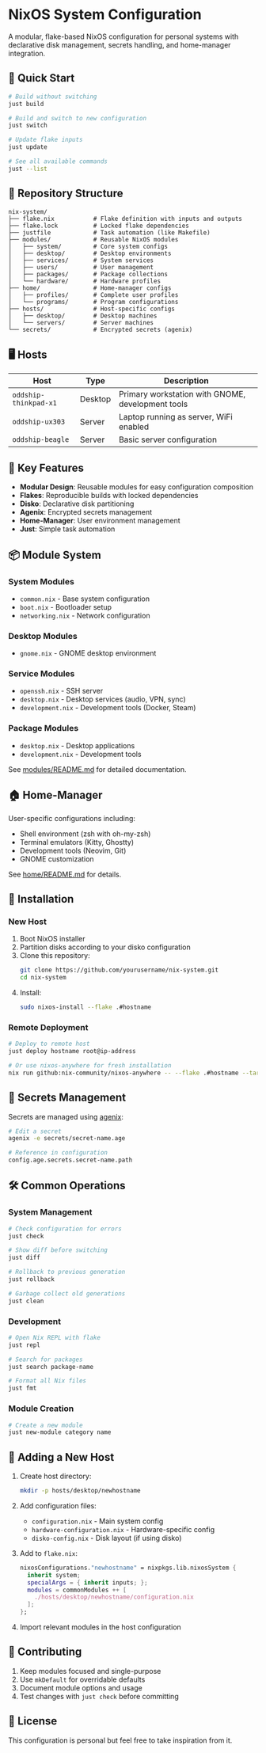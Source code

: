 # NixOS System Configuration

A modular, flake-based NixOS configuration for personal systems with declarative disk management, secrets handling, and home-manager integration.

## 🚀 Quick Start

```bash
# Build without switching
just build

# Build and switch to new configuration
just switch

# Update flake inputs
just update

# See all available commands
just --list
```

## 📁 Repository Structure

```
nix-system/
├── flake.nix           # Flake definition with inputs and outputs
├── flake.lock          # Locked flake dependencies
├── justfile            # Task automation (like Makefile)
├── modules/            # Reusable NixOS modules
│   ├── system/         # Core system configs
│   ├── desktop/        # Desktop environments
│   ├── services/       # System services
│   ├── users/          # User management
│   ├── packages/       # Package collections
│   └── hardware/       # Hardware profiles
├── home/               # Home-manager configs
│   ├── profiles/       # Complete user profiles
│   └── programs/       # Program configurations
├── hosts/              # Host-specific configs
│   ├── desktop/        # Desktop machines
│   └── servers/        # Server machines
└── secrets/            # Encrypted secrets (agenix)
```

## 🖥️ Hosts

| Host | Type | Description |
|------|------|-------------|
| `oddship-thinkpad-x1` | Desktop | Primary workstation with GNOME, development tools |
| `oddship-ux303` | Server | Laptop running as server, WiFi enabled |
| `oddship-beagle` | Server | Basic server configuration |

## 🔧 Key Features

- **Modular Design**: Reusable modules for easy configuration composition
- **Flakes**: Reproducible builds with locked dependencies
- **Disko**: Declarative disk partitioning
- **Agenix**: Encrypted secrets management
- **Home-Manager**: User environment management
- **Just**: Simple task automation

## 📦 Module System

### System Modules
- `common.nix` - Base system configuration
- `boot.nix` - Bootloader setup
- `networking.nix` - Network configuration

### Desktop Modules
- `gnome.nix` - GNOME desktop environment

### Service Modules
- `openssh.nix` - SSH server
- `desktop.nix` - Desktop services (audio, VPN, sync)
- `development.nix` - Development tools (Docker, Steam)

### Package Modules
- `desktop.nix` - Desktop applications
- `development.nix` - Development tools

See [modules/README.md](modules/README.md) for detailed documentation.

## 🏠 Home-Manager

User-specific configurations including:
- Shell environment (zsh with oh-my-zsh)
- Terminal emulators (Kitty, Ghostty)
- Development tools (Neovim, Git)
- GNOME customization

See [home/README.md](home/README.md) for details.

## 🚀 Installation

### New Host

1. Boot NixOS installer
2. Partition disks according to your disko configuration
3. Clone this repository:
   ```bash
   git clone https://github.com/yourusername/nix-system.git
   cd nix-system
   ```
4. Install:
   ```bash
   sudo nixos-install --flake .#hostname
   ```

### Remote Deployment

```bash
# Deploy to remote host
just deploy hostname root@ip-address

# Or use nixos-anywhere for fresh installation
nix run github:nix-community/nixos-anywhere -- --flake .#hostname --target-host root@ip-address
```

## 🔐 Secrets Management

Secrets are managed using [agenix](https://github.com/ryantm/agenix):

```bash
# Edit a secret
agenix -e secrets/secret-name.age

# Reference in configuration
config.age.secrets.secret-name.path
```

## 🛠️ Common Operations

### System Management
```bash
# Check configuration for errors
just check

# Show diff before switching
just diff

# Rollback to previous generation
just rollback

# Garbage collect old generations
just clean
```

### Development
```bash
# Open Nix REPL with flake
just repl

# Search for packages
just search package-name

# Format all Nix files
just fmt
```

### Module Creation
```bash
# Create a new module
just new-module category name
```

## 📝 Adding a New Host

1. Create host directory:
   ```bash
   mkdir -p hosts/desktop/newhostname
   ```

2. Add configuration files:
   - `configuration.nix` - Main system config
   - `hardware-configuration.nix` - Hardware-specific config
   - `disko-config.nix` - Disk layout (if using disko)

3. Add to `flake.nix`:
   ```nix
   nixosConfigurations."newhostname" = nixpkgs.lib.nixosSystem {
     inherit system;
     specialArgs = { inherit inputs; };
     modules = commonModules ++ [
       ./hosts/desktop/newhostname/configuration.nix
     ];
   };
   ```

4. Import relevant modules in the host configuration

## 🤝 Contributing

1. Keep modules focused and single-purpose
2. Use `mkDefault` for overridable defaults
3. Document module options and usage
4. Test changes with `just check` before committing

## 📄 License

This configuration is personal but feel free to take inspiration from it.